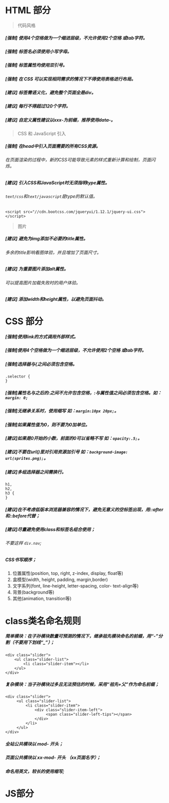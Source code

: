 # HTML 部分
> 代码风格
##### [强制] 使用4个空格做为一个缩进层级，不允许使用2个空格 或tab字符。
##### [强制] 标签名必须使用小写字母。
##### [强制] 标签属性均使用双引号。
##### [强制] 在 CSS 可以实现相同需求的情况下不得使用表格进行布局。
##### [建议] 标签需语义化，避免整个页面全是div。
##### [建议] 每行不得超过120个字符。
##### [建议] 自定义属性建议以xxx-为前缀，推荐使用data-。
> CSS 和 JavaScript 引入
##### [强制] 在head中引入页面需要的所有CSS资源。
###### 在页面渲染的过程中，新的CSS可能导致元素的样式重新计算和绘制，页面闪烁。
##### [建议] 引入CSS和JavaScript时无须指明type属性。
###### `text/css`和`text/javascript`是type的默认值。
```<script src="//cdn.bootcss.com/jqueryui/1.12.1/jquery-ui.css"></script>```
> 图片
##### [建议] 避免为img添加不必要的title属性。
###### 多余的title影响看图体验，并且增加了页面尺寸。
##### [建议] 为重要图片添加alt属性。
###### 可以提高图片加载失败时的用户体验。
##### [建议] 添加width和height属性，以避免页面抖动。

# CSS 部分
##### [强制]使用link的方式调用外部样式。
##### [强制]使用4个空格做为一个缩进层级，不允许使用2个空格 或tab字符。
##### [强制]选择器与{之间必须包含空格。
``` 
.selector {
} 
```
##### [强制]属性名与之后的:之间不允许包含空格，:与属性值之间必须包含空格。如：`margin: 0;`
##### [强制]无继承关系时，使用缩写 如：`margin:10px 20px;`。
##### [强制]如果属性值为0，则不要为0加单位。
##### [建议]如果是0开始的小数，前面的0可以省略不写 如：`opacity:.5;`。
##### [建议]不要在url()里对引用资源加引号 如：`background-image: url(sprites.png);`。
##### [建议]多组选择器之间需换行。
```
h1,
h2,
h3 {
}
```
##### [建议]在不考虑低版本浏览器兼容的情况下，避免无意义的空标签出现，用::after和::before代替；
##### [建议]尽量避免使用class和标签名组合使用；
###### 不要这样 `div.nav`;
##### CSS书写顺序；
1. 位置属性(position, top, right, z-index, display, float等)
2. 盒模型(width, height, padding, margin,border)
3. 文字系列(font, line-height, letter-spacing, color- text-align等)
4. 背景(background等)
5. 其他(animation, transition等)

# class类名命名规则
##### 简单模块：在子孙模块数量可预测的情况下，继承祖先模块命名的前缀，用“-”分割（不要用下划线“_”）；
```
<div class="slider">
    <ul class="slider-list">
        <li class="slider-item"></li>
    </ul>
</div>
```
##### 复杂模块：当子孙模块过多且无法预估的时候，采用“祖先+父”作为命名前缀；
```
<div class="slider">
     <ul class="slider-list">
         <li class="slider-item">
             <div class="slider-item-left">
                  <span class="slider-left-tips"></span>
             </div> 
         </li>
     </ul>
</div>
```
##### 全站公共模块以 mod- 开头；
##### 页面公共模块以 xx-mod- 开头 （xx页面名字）；
##### 命名用英文，较长的使用缩写;

# JS部分



